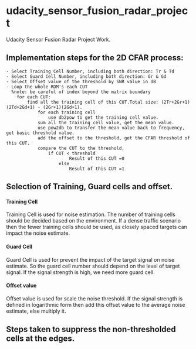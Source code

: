 # udacity_sensor_fusion_radar_project
Udacity Sensor Fusion Radar Project Work. 

## Implementation steps for the 2D CFAR process:
	- Select Training Cell Number, including both direction: Tr & Td
	- Select Guard Cell Number, including both direction: Gr & Gd
	- Select Offset value of the threshold by SNR value in dB
	- Loop the whole RDM's each CUT
	  %note: be careful of index beyond the matrix boundary
		for each CUT:
		    find all the training cell of this CUT.Total size: (2Tr+2Gr+1)(2Td+2Gd+1) - (2Gr+1)(2Gd+1).
				for each training cell
				    use db2pow to get the training cell value.
				sum all the training cell value, get the mean value.
				use pow2db to transfer the mean value back to frequency, get basic threshold value.
				add the offset to the threshold, get the CFAR threshold of this CUT.
				compare the CUT to the threshold,
				    if CUT < threshold
						    Result of this CUT =0
						else
						    Result of this CUT =1
				
## Selection of Training, Guard cells and offset.
#### Training Cell
Training Cell is used for noise estimation. The number of training cells should be decided based on the environment. If a dense traffic scenario then the fewer training cells should be used, as closely spaced targets can impact the noise estimate. 
#### Guard Cell 
Guard Cell is used for prevent the impact of the target signal on noise estimate. So the guard cell number should depend on the level of target signal. If the signal strength is high, we need more guard cell. 
#### Offset value 
Offset value is used for scale the noise threshold. If the signal strength is defined in logarithmic form then add this offset value to the average noise estimate, else multiply it. 

## Steps taken to suppress the non-thresholded cells at the edges.

